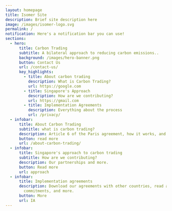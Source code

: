 ```yaml
---
layout: homepage
title: Isomer Site
description: Brief site description here
image: /images/isomer-logo.svg
permalink: /
notification: Here's a notification bar you can use!
sections:
  - hero:
      title: Carbon Trading
      subtitle: A bilateral approach to reducing carbon emissions..
      background: /images/hero-banner.png
      button: Contact Us
      url: /contact-us/
      key_highlights:
        - title: About carbon trading
          description: What is Carbon Trading?
          url: https://google.com
        - title: Singapore's Approach
          description: How are we contributing?
          url: https://gmail.com
        - title: Implementation Agreements
          description: Everything about the process
          url: /privacy/
  - infobar:
      title: About Carbon Trading
      subtitle: what is carbon trading?
      description: Article 6 of the Paris agreement, how it works, and what it accomplishes.
      button: read more
      url: /about-carbon-trading/
  - infobar:
      title: Singapore's approach to carbon trading
      subtitle: How are we contributing?
      description: Our partnerships and more.
      button: Read more
      url: approach
  - infobar:
      title: Implementation agreements
      description: Download our agreements with other countries, read about our
        commitments, and more.
      button: More
      url: IA
---
```


